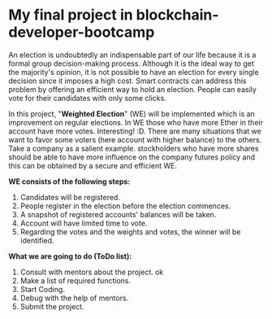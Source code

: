 # My final project in blockchain-developer-bootcamp


An election is undoubtedly an indispensable part of our life because it is a formal group decision-making process. Although it is the ideal way to get the majority's opinion, it is not possible to have an election for every single decision since it imposes a high cost. Smart contracts can address this problem by offering an efficient way to hold an election. People can easily vote for their candidates with only some clicks.

In this project, "**Weighted Election**" (WE) will be implemented which is an improvement on regular elections. In WE those who have more Ether in their account have more votes. Interesting! :D. There are many situations that we want to favor some voters (here account with higher balance) to the others. Take a company as a salient example. stockholders who have more shares should be able to have more influence on the company futures policy and this can be obtained by a secure and efficient WE.

**WE consists of the following steps:**

1. Candidates will be registered.
2. People register in the election before the election commences.
3. A snapshot of registered accounts' balances will be taken.
4. Account will have limited time to vote.
5. Regarding the votes and the weights and votes, the winner will be identified.

**What we are going to do (ToDo list):** 
1. Consult with mentors about the project.             ok
2. Make a list of required functions. 
3. Start Coding.
4. Debug with the help of mentors.
5. Submit the project.
